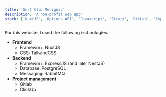 ```yaml
---
title: 'Surf Club Merignac'
description: 'A non-profit web app'
stack: ['NuxtJS', 'Options API', 'Javascript', 'Strapi', 'GitLab', 'Cypress']
---
```


For this website, I used the following technologies:
- **Frontend**
  - Framework: NuxtJS
  - CSS: TailwindCSS
- **Backend**
  - Framework: ExpressJS (and later NestJS)
  - Database: PostgreSQL
  - Messaging: RabbitMQ
- **Project management**
  - Gitlab
  - ClickUp